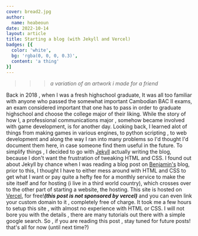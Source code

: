 ```yaml
---
cover: bread2.jpg 
author:
  name: heabeoun 
date: 2022-10-14 
layout: article
title: Starting a blog (with Jekyll and Vercel)
badges: [{
  color: 'white',
  bg: 'rgba(0, 0, 0, 0.3)',
  content: 'a thing'
}]
---
```


>>> *a variation of an artwork i made for a friend*


Back in 2018 , when I was a fresh highschool graduate, It was all too familiar with anyone who passed the somewhat important Cambodian BAC II exams,
an exam considered important that one has to pass in order to graduate highschool and choose the college major of their liking. While the story of how I,
a professional communications major , somehow became involved with game development, is for another day. Looking back, 
I learned alot of things from making games in various engines, to python scripting , 
to web development and along the way I ran into many problems so I'd thought I'd document them here, in case someone find them useful in the future.
To simplify things , I decided to go with [Jekyll](https://jekyllrb.com/) actually writing the blog,
because I don't want the frustration of tweaking HTML and CSS.
I found out about Jekyll by chance when
I was reading a blog post on [Benjamin's](https://benjaminwarner.dev/about) blog,
prior to this, I thought I have to either mess around with HTML and CSS to get what I want or pay quite a hefty fee for
a monthly service to make the site itself and for hosting (i live in a third world country),
which crosses over to the other part of starting a website, the hosting.
This site is hosted on [Vercel](https://vercel.com), for free!***(this post is not sponsored by vercel)***
and you can even link your custom domain to it , completely free of charge. It took me a few hours to setup this site ,
with almost no experience with HTML or CSS. I will not bore you with the details ,
there are many tutorials out there with a simple google search. So ,
if you are reading this post , stay tuned for future posts! that's all for now (until next time?)
